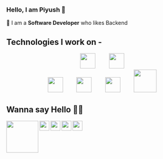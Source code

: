 ### Hello, I am Piyush 👋



🚀 I am a **Software Developer** who likes Backend <br>



## Technologies I work on - 


 <div>
  <p align="center">
  <img width="40" height="40" src="https://cdn.svgporn.com/logos/javascript.svg">
    &nbsp &nbsp &nbsp &nbsp
  <img width="40" height="40" src="https://cdn.svgporn.com/logos/html-5.svg">
   <br>
  <img width="40" height="40" src="https://cdn.svgporn.com/logos/nodejs-icon.svg">
    &nbsp &nbsp &nbsp &nbsp
<!--    <p align="center"> -->
  <img width="40" height="40" src="https://cdn.svgporn.com/logos/express.svg">
    &nbsp &nbsp &nbsp &nbsp
  <img width="40" height="40" src="https://cdn.svgporn.com/logos/firebase.svg">
    &nbsp &nbsp &nbsp &nbsp
  <img height="60" width="60" src="https://cdn.svgporn.com/logos/mongodb.svg">
  </p>
</div>



## Wanna say Hello 👋👋

  <a target="_blank" href="https://www.linkedin.com/in/piyushjangid.12/">
    <img img align="left" width="84px" src="https://cdn.svgporn.com/logos/linkedin.svg" />
  </a>
  <a target="_blank" href="https://twitter.com/piyushjangid.12">
    <img align="left" width="26px" src="https://cdn.svgporn.com/logos/twitter.svg" />
  </a>
  <a target="_blank" href="https://instagram.com/piyushjangid.12">
    <img align="left" width="26px" src="https://cdn.svgporn.com/logos/instagram-icon.svg" />
  </a>
  <a target="_blank" href="https://www.facebook.com/piyushjangid21">
    <img align="left" width="26px" src="https://cdn.svgporn.com/logos/facebook.svg" />
  </a>
  <a href="mailto:piyushjangid212@gmail.com">
    <img align="left" width="26px" src="https://cdn.svgporn.com/logos/google-gmail.svg" />
  </a>
